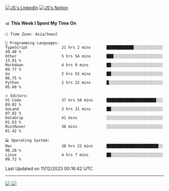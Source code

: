 
[![JS's LinkedIn](https://img.shields.io/badge/LinkedIn-blue?style=for-the-badge&logo=linkedin)](https://www.linkedin.com/in/jaeseung-lee-5a2a32139/) 
[![JS's Notion](https://img.shields.io/badge/Notion-black?style=for-the-badge&logo=notion)](https://bit.ly/ljswiki1) <br><br>
<!-- ![JS's GitHub stats](https://github-readme-stats-lemon-five.vercel.app/api?username=tkxkd0159&hide=contribs,prs,stars,issues&show_icons=true&theme=react&include_all_commits=true)   -->
<!-- ![Top Langs](https://github-readme-stats-lemon-five.vercel.app/api/top-langs/?username=tkxkd0159&layout=compact&hide=jupyter%20notebook,scss,html,css&langs_count=10)  -->


<!--START_SECTION:waka-->
📊 **This Week I Spent My Time On** 

```text
🕑︎ Time Zone: Asia/Seoul

💬 Programming Languages: 
TypeScript               21 hrs 2 mins       ████████████░░░░░░░░░░░░░   49.48 % 
Other                    5 hrs 54 mins       ███░░░░░░░░░░░░░░░░░░░░░░   13.91 % 
Markdown                 4 hrs 9 mins        ██░░░░░░░░░░░░░░░░░░░░░░░   09.77 % 
Go                       2 hrs 52 mins       ██░░░░░░░░░░░░░░░░░░░░░░░   06.75 % 
Python                   2 hrs 22 mins       █░░░░░░░░░░░░░░░░░░░░░░░░   05.60 % 

🔥 Editors: 
VS Code                  37 hrs 50 mins      ██████████████████████░░░   89.02 % 
GoLand                   3 hrs 21 mins       ██░░░░░░░░░░░░░░░░░░░░░░░   07.92 % 
DataGrip                 41 mins             ░░░░░░░░░░░░░░░░░░░░░░░░░   01.63 % 
RustRover                36 mins             ░░░░░░░░░░░░░░░░░░░░░░░░░   01.42 % 

💻 Operating System: 
Mac                      38 hrs 22 mins      ███████████████████████░░   90.28 % 
Linux                    4 hrs 7 mins        ██░░░░░░░░░░░░░░░░░░░░░░░   09.72 % 
```


 Last Updated on 11/12/2023 00:16:42 UTC
<!--END_SECTION:waka-->

---
<a href="https://github.com/tkxkd0159/dsalgo">
  <img align="center" src="https://github-readme-stats-lemon-five.vercel.app/api/pin/?username=tkxkd0159&repo=dsalgo&theme=react" />
</a>
<a href="https://github.com/tkxkd0159/books">
  <img align="center" src="https://github-readme-stats-lemon-five.vercel.app/api/pin/?username=tkxkd0159&repo=books&theme=react" />
</a>

<!---
- 🔭 I’m currently working on ...
- 🌱 I’m currently learning blockchain and distributed network
- 👯 I’m looking to collaborate on ...
- 🤔 I’m looking for help with ...
- 💬 Ask me about ...
- 📫 How to reach me: ...
- 😄 Pronouns: ...
- ⚡ Fun fact: ...
-->
